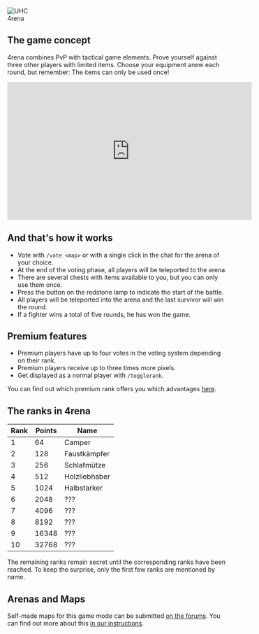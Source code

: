 <div class="banner-wrapper">
    <img alt="UHC" src="../img/4rena.png">
    <div class="banner-text">4rena</div>
</div>

## The game concept
4rena combines PvP with tactical game elements. Prove yourself against three other players with limited items.
Choose your equipment anew each round, but remember: The items can only be used once!

<iframe width="560" height="315" src="https://www.youtube.com/embed/DTOIOy35JXc" frameborder="0" allowfullscreen></iframe>

<p></p>

## And that's how it works
- Vote with `/vote <map>` or with a single click in the chat for the arena of your choice.
- At the end of the voting phase, all players will be teleported to the arena.
- There are several chests with items available to you, but you can only use them once.
- Press the button on the redstone lamp to indicate the start of the battle.
- All players will be teleported into the arena and the last survivor will win the round.
- If a fighter wins a total of five rounds, he has won the game.


## Premium features
- Premium players have up to four votes in the voting system depending on their rank.
- Premium players receive up to three times more pixels.
- Get displayed as a normal player with `/togglerank`.

You can find out which premium rank offers you which advantages [here](/ranks/premium/).

## The ranks in 4rena

| Rank | Points | Name |
| ------ | ------ | ------ |
| 1 | 64 | Camper |
| 2 | 128 | Faustkämpfer |
| 3 | 256 | Schlafmütze |
| 4 | 512 | Holzliebhaber |
| 5 | 1024 | Halbstarker |
| 6 | 2048 | ??? |
| 7 | 4096 | ??? |
| 8 | 8192 | ??? |
| 9 | 16348 | ??? |
| 10 | 32768 | ??? |

The remaining ranks remain secret until the corresponding ranks have been reached. 
To keep the surprise, only the first few ranks are mentioned by name.

## Arenas and Maps
Self-made maps for this game mode can be submitted <a href="https://forum.timolia.de/forums/map-einsendungen.61/" target="_blank">on the forums</a>. 
You can find out more about this <a href="https://forum.timolia.de/threads/wie-sende-ich-eine-map-ein.21267/" target="_blank">in our instructions</a>.
